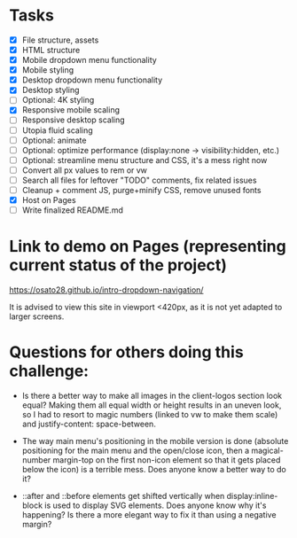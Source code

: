 # Tasks

- [x] File structure, assets
- [x] HTML structure
- [x] Mobile dropdown menu functionality
- [x] Mobile styling
- [x] Desktop dropdown menu functionality
- [x] Desktop styling
- [ ] Optional: 4K styling
- [x] Responsive mobile scaling
- [ ] Responsive desktop scaling
- [ ] Utopia fluid scaling
- [ ] Optional: animate 
- [ ] Optional: optimize performance (display:none -> visibility:hidden, etc.)
- [ ] Optional: streamline menu structure and CSS, it's a mess right now
- [ ] Convert all px values to rem or vw
- [ ] Search all files for leftover "TODO" comments, fix related issues
- [ ] Cleanup + comment JS, purge+minify CSS, remove unused fonts
- [x] Host on Pages
- [ ] Write finalized README.md

# Link to demo on Pages (representing current status of the project)

https://osato28.github.io/intro-dropdown-navigation/

It is advised to view this site in viewport <420px, as it is not yet adapted to larger screens.

# Questions for others doing this challenge:

- Is there a better way to make all images in the client-logos section look equal? Making them all equal width or height results in an uneven look, so I had to resort to magic numbers (linked to vw to make them scale) and justify-content: space-between.

- The way main menu's positioning in the mobile version is done (absolute positioning for the main menu and the open/close icon, then a magical-number margin-top on the first non-icon element so that it gets placed below the icon) is a terrible mess. 
Does anyone know a better way to do it?

- ::after and ::before elements get shifted vertically when display:inline-block is used to display SVG elements. 
Does anyone know why it's happening? 
Is there a more elegant way to fix it than using a negative margin?